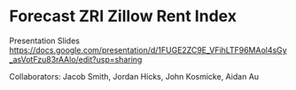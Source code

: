 # Forecast ZRI Zillow Rent Index

Presentation Slides
https://docs.google.com/presentation/d/1FUGE2ZC9E_VFihLTF96MAol4sGy_asVotFzu83rAAlo/edit?usp=sharing

Collaborators: Jacob Smith, Jordan Hicks, John Kosmicke, Aidan Au
